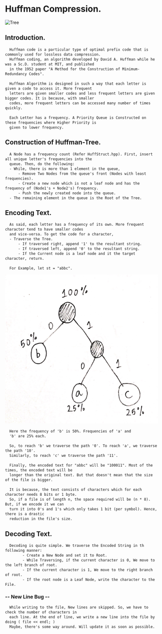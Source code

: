 # **Huffman Compression.**

![Tree](https://external-content.duckduckgo.com/iu/?u=https%3A%2F%2Fi2.wp.com%2Fwww.techiedelight.com%2Fwp-content%2Fuploads%2F2016%2F11%2FHuffman-Coding-6.png%3Fresize%3D426%252C413%26ssl%3D1&f=1&nofb=1)

## Introduction.
      Huffman code is a particular type of optimal prefix code that is commonly used for lossless data compression.
      Huffman coding, an algorithm developed by David A. Huffman while he was a Sc.D. student at MIT, and published
      in the 1952 paper "A Method for the Construction of Minimum-Redundancy Codes".

      Huffman Algorithm is designed in such a way that each letter is given a code to access it. More frequent 
      letters are given smaller codes and less frequent letters are given bigger codes. It is because, with smaller
      codes, more frequent letters can be accessed many number of times quickly.
      
      Each Letter has a frequency. A Priority Queue is Constructed on these frequencies where Higher Priority is
      given to lower frequency.

## Construction of Huffman-Tree.
      A Node has a frequency count (Refer HuffStruct.hpp). First, insert all unique letter's frequencies into the
      queue. Then, do the following:
      - While, there is more than 1 element in the queue,
          - Remove Two Nodes from the queue's front (Nodes with least frequencies).
          - Create a new node which is not a leaf node and has the frequency of (Node1's + Node2's) frequency.
          - Push the newly created node into the queue.
      - The remaining element in the queue is the Root of the Tree.
      
## Encoding Text.
      As said, each letter has a frequency of its own. More frequent character tend to have smaller codes
      and vice-versa. To get the code for a character, 
      - Traverse the Tree.
          - If traversed right, append '1' to the resultant string.
          - If traversed left, append '0' to the resultant string.
          - If the Current node is a leaf node and it the target character, return.
      
      For Example, let st = "abbc".
![Tree](https://github.com/manosriram/Huffman-Coding/blob/master/Static/Tree.PNG)      

      Here the frequency of 'b' is 50%. Frequencies of 'a' and
      'b' are 25% each.
      
      So, to reach 'b' we traverse the path '0'. To reach 'a', we traverse the path '10'.
      Similarly, to reach 'c' we traverse the path '11'.
      
      Finally, the encoded text for "abbc" will be "100011". Most of the times, the encoded text will be
      longer than the original text. But that doesn't mean that the size of the file is bigger.
      
      It is because, the text consists of characters which for each character needs 8 bits or 1 byte.
      So, if a file is of length n, the space required will be (n * 8). But, if we encode it we can
      turn it into 0's and 1's which only takes 1 bit (per symbol). Hence, there is a drastic 
      reduction in the file's size.

## Decoding Text.
      Decoding is quite simple. We traverse the Encoded String in th following manner:
            - Create a New Node and set it to Root.
            - While Traversing, if the current character is 0, We move to the left branch of root.
            - If the current character is 1, We move to the right branch of root.
            - If the root node is a Leaf Node, write the character to the File.
      

### -- New Line Bug --
      While writing to the file, New lines are skipped. So, we have to check the number of characters in
      each line. At the end of line, we write a new line into the file by doing ( file << endl; )
      Maybe, there's some way around. Will update it as soon as possible.
      
